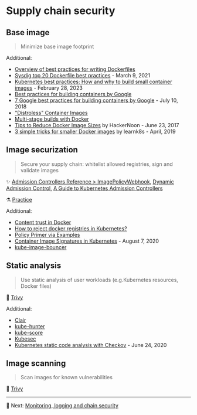 # Supply chain security

## Base image

> Minimize base image footprint

Additional:

* [Overview of best practices for writing Dockerfiles](https://docs.docker.com/develop/develop-images/dockerfile_best-practices/)
* [Sysdig top 20 Dockerfile best practices](https://sysdig.com/blog/dockerfile-best-practices/) - March 9, 2021
* [Kubernetes best practices: How and why to build small container images](https://cloud.google.com/blog/products/containers-kubernetes/kubernetes-best-practices-how-and-why-to-build-small-container-images) - February 28, 2023
* [Best practices for building containers by Google](https://cloud.google.com/architecture/best-practices-for-building-containers)
* [7 Google best practices for building containers by Google](https://cloud.google.com/blog/products/containers-kubernetes/7-best-practices-for-building-containers) - July 10, 2018
* ["Distroless" Container Images](https://github.com/GoogleContainerTools/distroless)
* [Multi-stage builds with Docker](https://docs.docker.com/build/building/multi-stage/)
* [Tips to Reduce Docker Image Sizes](https://hackernoon.com/tips-to-reduce-docker-image-sizes-876095da3b34) by HackerNoon - June 23, 2017
* [3 simple tricks for smaller Docker images](https://learnk8s.io/blog/smaller-docker-images) by learnk8s - April, 2019

## Image securization

> Secure your supply chain: whitelist allowed registries, sign and validate images

✨ [Admission Controllers Reference > ImagePolicyWebhook](https://kubernetes.io/docs/reference/access-authn-authz/admission-controllers/#imagepolicywebhook), [Dynamic Admission Control](https://kubernetes.io/docs/reference/access-authn-authz/extensible-admission-controllers/), [A Guide to Kubernetes Admission Controllers](https://kubernetes.io/blog/2019/03/21/a-guide-to-kubernetes-admission-controllers/)

⚗️ [Practice](practice/5.2-image-securization.md)

Additional:

* [Content trust in Docker](https://docs.docker.com/engine/security/trust/)
* [How to reject docker registries in Kubernetes?](https://stackoverflow.com/questions/54463125/how-to-reject-docker-registries-in-kubernetes)
* [Policy Primer via Examples](https://www.openpolicyagent.org/docs/latest/kubernetes-primer/)
* [Container Image Signatures in Kubernetes](https://medium.com/sse-blog/container-image-signatures-in-kubernetes-19264ac5d8ce) - August 7, 2020
* [kube-image-bouncer](https://github.com/flavio/kube-image-bouncer)

## Static analysis

> Use static analysis of user workloads (e.g.Kubernetes resources, Docker files)

🚀 [Trivy](tools/trivy.md)

Additional:

* [Clair](https://quay.github.io/clair/)
* [kube-hunter](https://github.com/aquasecurity/kube-hunter)
* [kube-score](https://kube-score.com/)
* [Kubesec](https://kubesec.io/)
* [Kubernetes static code analysis with Checkov](https://bridgecrew.io/blog/kubernetes-static-code-analysis-with-checkov/) - June 24, 2020

## Image scanning

> Scan images for known vulnerabilities

🚀 [Trivy](tools/trivy.md)

---

🧵 Next: [Monitoring, logging and chain security](6-monitoring-logging-runtime-security.md)
